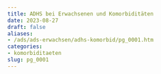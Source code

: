 ```yaml
---
title: ADHS bei Erwachsenen und Komorbiditäten
date: 2023-08-27
draft: false
aliases:
- /ads/ads-erwachsen/adhs-komorbid/pg_0001.htm
categories:
- komorbiditaeten
slug: pg_0001
---
```



